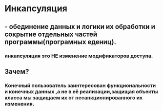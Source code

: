 # Инкапсуляция
## - обединение данных и логики их обработки и сокрытие отдельных частей программы(програмных едениц).
### инкапсуляция это НЕ изменение модификаторов доступа.
## Зачем?
### Конечный пользователь заинтересован функциональности и конечных данных ,а не в её реализации,защищая объекты класса мы защищаем их от несанкционированного их изменения.
